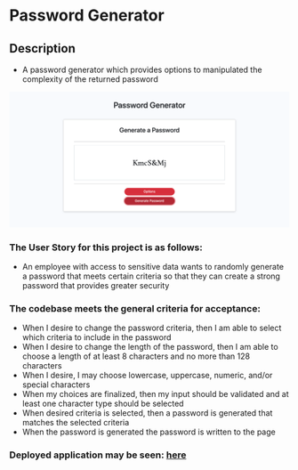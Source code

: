 # Password Generator

## Description

- A password generator which provides options to manipulated the complexity of the returned password

![alt text](assets/screenshot.png)


### The User Story for this project is as follows:
- An employee with access to sensitive data wants to randomly generate a password that meets certain criteria so that they can create a strong password that provides greater security

### The codebase meets the general criteria for acceptance:
- When I desire to change the password criteria, then I am able to select which criteria to include in the password
- When I desire to change the length of the password, then I am able to choose a length of at least 8 characters and no more than 128 characters
- When I desire, I may choose lowercase, uppercase, numeric, and/or special characters
- When my choices are finalized, then my input should be validated and at least one character type should be selected
- When desired criteria is selected, then a password is generated that matches the selected criteria
- When the password is generated the password is written to the page

### Deployed application may be seen: [here](https://sourslaw.github.io/03_Password_Generator/)